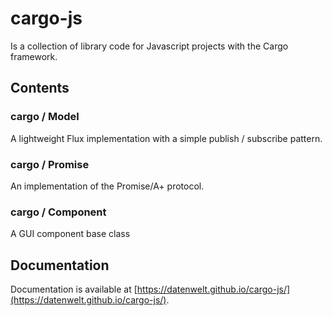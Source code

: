 # cargo-js

Is a collection of library code for Javascript projects with the Cargo framework.

## Contents

### cargo / Model

A lightweight Flux implementation with a simple publish / subscribe pattern.

### cargo / Promise

An implementation of the Promise/A+ protocol.

### cargo / Component

A GUI component base class

## Documentation

Documentation is available at [https://datenwelt.github.io/cargo-js/](https://datenwelt.github.io/cargo-js/).


